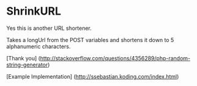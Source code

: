 ShrinkURL
=========

Yes this is another URL shortener.

Takes a longUrl from the POST variables and shortens it down to 5 alphanumeric characters.

[Thank you] (http://stackoverflow.com/questions/4356289/php-random-string-generator)

[Example Implementation] (http://ssebastian.koding.com/index.html)